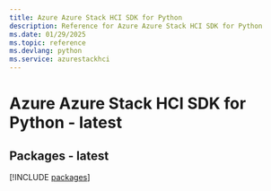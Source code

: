 ```yaml
---
title: Azure Azure Stack HCI SDK for Python
description: Reference for Azure Azure Stack HCI SDK for Python
ms.date: 01/29/2025
ms.topic: reference
ms.devlang: python
ms.service: azurestackhci
---
```

# Azure Azure Stack HCI SDK for Python - latest
## Packages - latest
[!INCLUDE [packages](azure-stack-hci-index.md)]
